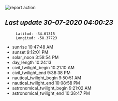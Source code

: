 ![report action](https://github.com/matiasz8/actions-for-reports/workflows/report%20action/badge.svg?branch=develop) 


## *****Last update 30-07-2020 04:00:23*****



		 Latitud: -34.61315
		 Longitud: -58.37723

 - sunrise 	 10:47:48 AM
 - sunset 	 9:12:01 PM
 - solar_noon 	 3:59:54 PM
 - day_length 	 10:24:13
 - civil_twilight_begin 	 10:21:10 AM
 - civil_twilight_end 	 9:38:38 PM
 - nautical_twilight_begin 	 9:50:51 AM
 - nautical_twilight_end 	 10:08:58 PM
 - astronomical_twilight_begin 	 9:21:02 AM
 - astronomical_twilight_end 	 10:38:47 PM

